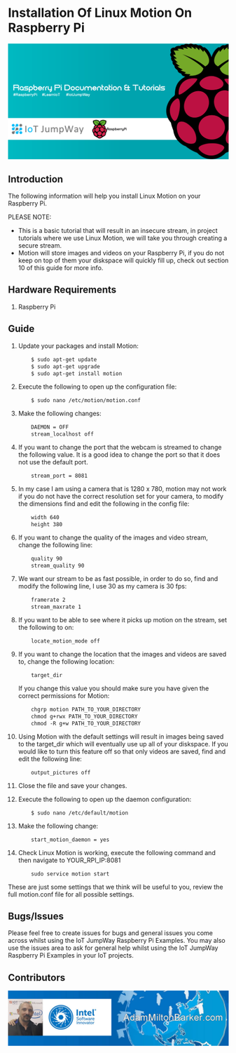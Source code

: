 # Installation Of Linux Motion On Raspberry Pi

![IoT JumpWay Docs](../images/main/Raspberry-Pi-Documentation.png)

## Introduction

The following information will help you install Linux Motion on your Raspberry Pi.

PLEASE NOTE:

- This is a basic tutorial that will result in an insecure stream, in project tutorials where we use Linux Motion, we will take you through creating a secure stream.
- Motion will store images and videos on your Raspberry Pi, if you do not keep on top of them your diskspace will quickly fill up, check out section 10 of this guide for more info.

## Hardware Requirements

1. Raspberry Pi

## Guide

1. Update your packages and install Motion:

    ```
        $ sudo apt-get update
        $ sudo apt-get upgrade
        $ sudo apt-get install motion
    ```

2. Execute the following to open up the configuration file:

    ```
        $ sudo nano /etc/motion/motion.conf
    ```

3. Make the following changes:

    ```
        DAEMON = OFF
        stream_localhost off
    ```

4. If you want to change the port that the webcam is streamed to change the following value. It is a good idea to change the port so that it does not use the default port.

    ```
        stream_port = 8081
    ```

5. In my case I am using a camera that is 1280 x 780, motion may not work if you do not have the correct resolution set for your camera, to modify the dimensions find and edit the following in the config file:

    ```
        width 640
        height 380
    ```

6. If you want to change the quality of the images and video stream, change the following line:

    ```
        quality 90
        stream_quality 90
    ```

7. We want our stream to be as fast possible, in order to do so, find and modify the following line, I use 30 as my camera is 30 fps:

    ```
        framerate 2
        stream_maxrate 1
    ```

8. If you want to be able to see where it picks up motion on the stream, set the following to on:

    ```
        locate_motion_mode off
    ```

9. If you want to change the location that the images and videos are saved to, change the following location:

    ```
        target_dir
    ```

    If you change this value you should make sure you have given the correct permissions for Motion:

    ```
        chgrp motion PATH_TO_YOUR_DIRECTORY
        chmod g+rwx PATH_TO_YOUR_DIRECTORY
        chmod -R g+w PATH_TO_YOUR_DIRECTORY
    ```

10. Using Motion with the default settings will result in images being saved to the target_dir which will eventually use up all of your diskspace. If you would like to turn this feature off so that only videos are saved, find and edit the following line:

    ```
        output_pictures off
    ```

11. Close the file and save your changes.

12. Execute the following to open up the daemon configuration:

    ```
        $ sudo nano /etc/default/motion
    ```

13. Make the following change:

    ```
        start_motion_daemon = yes
    ```

14. Check Linux Motion is working, execute the following command and then navigate to YOUR_RPI_IP:8081

    ```
        sudo service motion start
    ```

These are just some settings that we think will be useful to you, review the full motion.conf file for all possible settings.

## Bugs/Issues

Please feel free to create issues for bugs and general issues you come across whilst using the IoT JumpWay Raspberry Pi Examples. You may also use the issues area to ask for general help whilst using the IoT JumpWay Raspberry Pi Examples in your IoT projects.

## Contributors

[![Adam Milton-Barker, Intel® Software Innovator](../images/main/Intel-Software-Innovator.jpg)](https://github.com/AdamMiltonBarker)